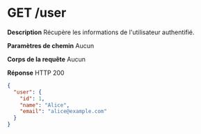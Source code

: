 # GET /user

**Description**
Récupère les informations de l'utilisateur authentifié.

**Paramètres de chemin**
Aucun

**Corps de la requête**
Aucun

**Réponse**
HTTP 200

```json
{
  "user": {
    "id": 1,
    "name": "Alice",
    "email": "alice@example.com"
  }
}
```
